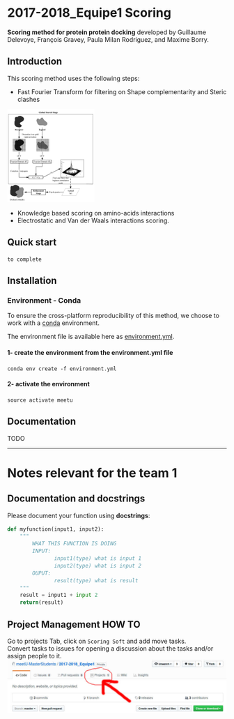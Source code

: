 # 2017-2018_Equipe1 Scoring

**Scoring method for protein protein docking** developed by Guillaume Delevoye, François Gravey, Paula Milan Rodriguez, and Maxime Borry.

## Introduction

This scoring method uses the following steps:

- Fast Fourier Transform for filtering on Shape complementarity and Steric clashes

<img src="./images/fft.png" width="200"/>

- Knowledge based scoring on amino-acids interactions
- Electrostatic and Van der Waals interactions scoring.

## Quick start

```pythonM
to complete
```

## Installation

### Environment - Conda

To ensure the cross-platform reproducibility of this method, we choose to work with a [conda](https://conda.io) environment.

The environment file is available here as [environment.yml](./environment.yml).

#### 1- create the environment from the environment.yml file

`conda env create -f environment.yml`

#### 2- activate the environment

`source activate meetu`

## Documentation

TODO

----

# Notes relevant for the team 1

## Documentation and docstrings

Please document your function using **docstrings**:
```python
def myfunction(input1, input2):
    """
        WHAT THIS FUNCTION IS DOING
        INPUT:
               input1(type) what is input 1
               input2(type) what is input 2
        OUPUT:
               result(type) what is result
    """
    result = input1 + input 2
    return(result)
```

## Project Management HOW TO
Go to projects Tab, click on `Scoring Soft` and add move tasks.  
Convert tasks to issues for opening a discussion about the tasks and/or assign people to it.
![](./images/screenshot.jpg)
